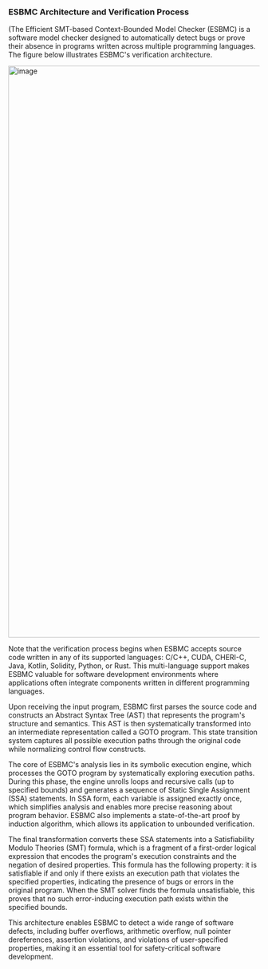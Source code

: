 ### ESBMC Architecture and Verification Process

(The Efficient SMT-based Context-Bounded Model Checker (ESBMC) is a software model checker designed to automatically detect bugs or prove their absence in programs written across multiple programming languages. The figure below illustrates ESBMC's verification architecture.

<img width="2004" height="1146" alt="image" src="https://github.com/user-attachments/assets/a98df385-193c-4717-a58b-9ae6cdc1e14f" />

Note that the verification process begins when ESBMC accepts source code written in any of its supported languages: C/C++, CUDA, CHERI-C, Java, Kotlin, Solidity, Python, or Rust. This multi-language support makes ESBMC valuable for software development environments where applications often integrate components written in different programming languages.

Upon receiving the input program, ESBMC first parses the source code and constructs an Abstract Syntax Tree (AST) that represents the program's structure and semantics. This AST is then systematically transformed into an intermediate representation called a GOTO program. This state transition system captures all possible execution paths through the original code while normalizing control flow constructs.

The core of ESBMC's analysis lies in its symbolic execution engine, which processes the GOTO program by systematically exploring execution paths. During this phase, the engine unrolls loops and recursive calls (up to specified bounds) and generates a sequence of Static Single Assignment (SSA) statements. In SSA form, each variable is assigned exactly once, which simplifies analysis and enables more precise reasoning about program behavior. ESBMC also implements a state-of-the-art proof by induction algorithm, which allows its application to unbounded verification.

The final transformation converts these SSA statements into a Satisfiability Modulo Theories (SMT) formula, which is a fragment of a first-order logical expression that encodes the program's execution constraints and the negation of desired properties. This formula has the following property: it is satisfiable if and only if there exists an execution path that violates the specified properties, indicating the presence of bugs or errors in the original program. When the SMT solver finds the formula unsatisfiable, this proves that no such error-inducing execution path exists within the specified bounds.

This architecture enables ESBMC to detect a wide range of software defects, including buffer overflows, arithmetic overflow, null pointer dereferences, assertion violations, and violations of user-specified properties, making it an essential tool for safety-critical software development.
